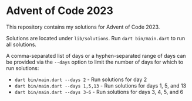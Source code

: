 # Advent of Code 2023

This repository contains my solutions for Advent of Code 2023.

Solutions are located under `lib/solutions`. Run `dart bin/main.dart` to run all solutions.

A comma-separated list of days or a hyphen-separated range of days can be provided via the
`--days` option to limit the number of days for which to run solutions:

- `dart bin/main.dart --days 2` - Run solutions for day 2
- `dart bin/main.dart --days 1,5,13` - Run solutions for days 1, 5, and 13
- `dart bin/main.dart --days 3-6` - Run solutions for days 3, 4, 5, and 6
